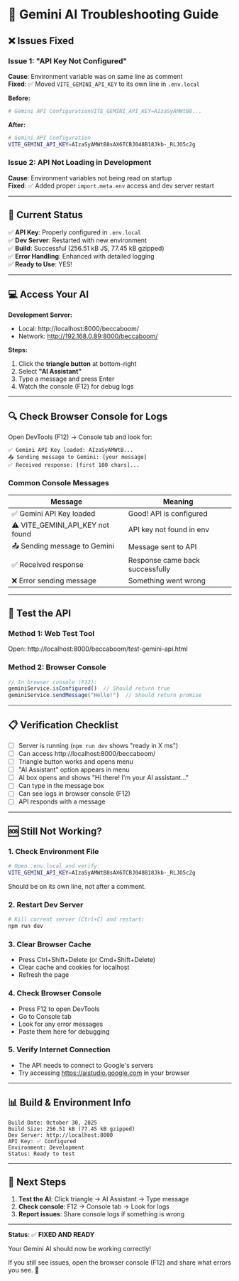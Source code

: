 # 🔧 Gemini AI Troubleshooting Guide

## ❌ Issues Fixed

### Issue 1: "API Key Not Configured"
**Cause**: Environment variable was on same line as comment  
**Fixed**: ✅ Moved `VITE_GEMINI_API_KEY` to its own line in `.env.local`

**Before:**
```bash
# Gemini API ConfigurationVITE_GEMINI_API_KEY=AIzaSyAMWtB8...
```

**After:**
```bash
# Gemini API Configuration
VITE_GEMINI_API_KEY=AIzaSyAMWtB8sAX6TCBJ048B18Jkb-_RLJO5c2g
```

### Issue 2: API Not Loading in Development
**Cause**: Environment variables not being read on startup  
**Fixed**: ✅ Added proper `import.meta.env` access and dev server restart

---

## 🚀 Current Status

✅ **API Key**: Properly configured in `.env.local`  
✅ **Dev Server**: Restarted with new environment  
✅ **Build**: Successful (256.51 kB JS, 77.45 kB gzipped)  
✅ **Error Handling**: Enhanced with detailed logging  
✅ **Ready to Use**: YES!

---

## 💻 Access Your AI

**Development Server:**
- Local: http://localhost:8000/beccaboom/
- Network: http://192.168.0.89:8000/beccaboom/

**Steps:**
1. Click the **triangle button** at bottom-right
2. Select **"AI Assistant"**
3. Type a message and press Enter
4. Watch the console (F12) for debug logs

---

## 🔍 Check Browser Console for Logs

Open DevTools (F12) → Console tab and look for:

```
✅ Gemini API Key loaded: AIzaSyAMWtB...
📤 Sending message to Gemini: [your message]
✅ Received response: [first 100 chars]...
```

### Common Console Messages

| Message | Meaning |
|---------|---------|
| ✅ Gemini API Key loaded | Good! API is configured |
| ⚠️ VITE_GEMINI_API_KEY not found | API key not found in env |
| 📤 Sending message to Gemini | Message sent to API |
| ✅ Received response | Response came back successfully |
| ❌ Error sending message | Something went wrong |

---

## 🧪 Test the API

### Method 1: Web Test Tool
Open: http://localhost:8000/beccaboom/test-gemini-api.html

### Method 2: Browser Console
```javascript
// In browser console (F12):
geminiService.isConfigured()  // Should return true
geminiService.sendMessage("Hello!")  // Should return promise
```

---

## 📋 Verification Checklist

- [ ] Server is running (`npm run dev` shows "ready in X ms")
- [ ] Can access http://localhost:8000/beccaboom/
- [ ] Triangle button works and opens menu
- [ ] "AI Assistant" option appears in menu
- [ ] AI box opens and shows "Hi there! I'm your AI assistant..."
- [ ] Can type in the message box
- [ ] Can see logs in browser console (F12)
- [ ] API responds with a message

---

## 🆘 Still Not Working?

### 1. Check Environment File
```bash
# Open .env.local and verify:
VITE_GEMINI_API_KEY=AIzaSyAMWtB8sAX6TCBJ048B18Jkb-_RLJO5c2g
```
Should be on its own line, not after a comment.

### 2. Restart Dev Server
```bash
# Kill current server (Ctrl+C) and restart:
npm run dev
```

### 3. Clear Browser Cache
- Press Ctrl+Shift+Delete (or Cmd+Shift+Delete)
- Clear cache and cookies for localhost
- Refresh the page

### 4. Check Browser Console
- Press F12 to open DevTools
- Go to Console tab
- Look for any error messages
- Paste them here for debugging

### 5. Verify Internet Connection
- The API needs to connect to Google's servers
- Try accessing https://aistudio.google.com in your browser

---

## 📊 Build & Environment Info

```
Build Date: October 30, 2025
Build Size: 256.51 kB (77.45 kB gzipped)
Dev Server: http://localhost:8000
API Key: ✅ Configured
Environment: Development
Status: Ready to test
```

---

## 🎯 Next Steps

1. **Test the AI**: Click triangle → AI Assistant → Type message
2. **Check console**: F12 → Console tab → Look for logs
3. **Report issues**: Share console logs if something is wrong

---

**Status**: ✅ **FIXED AND READY**

Your Gemini AI should now be working correctly!

If you still see issues, open the browser console (F12) and share what errors you see. 🚀
